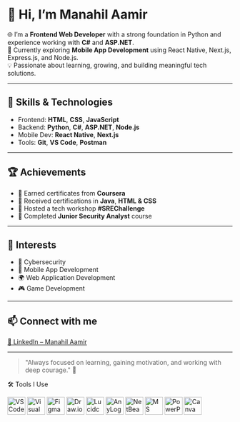 # 👋 Hi, I’m Manahil Aamir

🌐 I’m a **Frontend Web Developer** with a strong foundation in Python and experience working with **C#** and **ASP.NET**.  
📱 Currently exploring **Mobile App Development** using React Native, Next.js, Express.js, and Node.js.  
💡 Passionate about learning, growing, and building meaningful tech solutions.

---

## 🚀 Skills & Technologies

- Frontend: **HTML**, **CSS**, **JavaScript**
- Backend: **Python**, **C#**, **ASP.NET**, **Node.js**
- Mobile Dev: **React Native**, **Next.js**
- Tools: **Git**, **VS Code**, **Postman**

---

## 🏆 Achievements

- 🏅 Earned certificates from **Coursera**
- 📜 Received certifications in **Java**, **HTML & CSS**
- 🎤 Hosted a tech workshop **#SREChallenge**
- 🔐 Completed **Junior Security Analyst** course

---

## 🎯 Interests

- 🔐 Cybersecurity  
- 📱 Mobile App Development  
- 🌍 Web Application Development  
- 🎮 Game Development

---

## 📫 Connect with me

[🔗 LinkedIn – Manahil Aamir](https://www.linkedin.com/in/manahil-aamir-875157302/overlay/about-this-profile)

---

> "Always focused on learning, gaining motivation, and working with deep courage." 💪

   🛠️ Tools I Use
<p align="left"> <img src="https://cdn.jsdelivr.net/gh/devicons/devicon/icons/vscode/vscode-original.svg" alt="VS Code" width="40" height="40"/> <img src="https://cdn.jsdelivr.net/gh/devicons/devicon/icons/visualstudio/visualstudio-plain.svg" alt="Visual Studio" width="40" height="40"/> <img src="https://upload.wikimedia.org/wikipedia/commons/3/33/Figma-logo.svg" alt="Figma" width="40" height="40"/> <img src="https://upload.wikimedia.org/wikipedia/commons/3/3b/Drawio-logo.svg" alt="Draw.io" width="40" height="40"/> <img src="https://upload.wikimedia.org/wikipedia/en/thumb/3/33/Lucidchart_logo.svg/2560px-Lucidchart_logo.svg.png" alt="Lucidchart" width="40" height="40"/> <img src="https://upload.wikimedia.org/wikipedia/en/0/0c/AnyLogic_Logo.png" alt="AnyLogic" width="40" height="40"/> <img src="https://upload.wikimedia.org/wikipedia/commons/9/98/Apache_NetBeans_Logo.svg" alt="NetBeans" width="40" height="40"/> <img src="https://upload.wikimedia.org/wikipedia/commons/3/3f/Microsoft_Office_Word_%282018%E2%80%93present%29.svg" alt="MS Word" width="40" height="40"/> <img src="https://upload.wikimedia.org/wikipedia/commons/0/0d/Microsoft_Office_PowerPoint_%282018%E2%80%93present%29.svg" alt="PowerPoint" width="40" height="40"/> <img src="https://upload.wikimedia.org/wikipedia/commons/0/08/Canva_icon_2021.svg" alt="Canva" width="40" height="40"/> </p>
